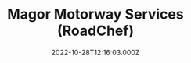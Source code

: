 ---
date: 2022-10-28T12:16:03.000Z
title: Magor Motorway Services (RoadChef)
latitude: 51.58833240354191
longitude: -2.836240259244444
category: checkin
---